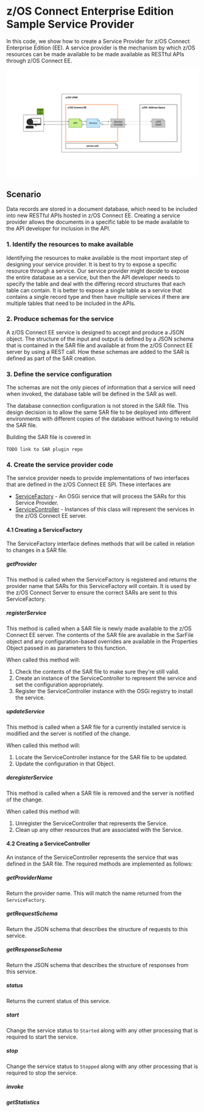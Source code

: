 # z/OS Connect Enterprise Edition Sample Service Provider

In this code, we show how to create a Service Provider for z/OS Connect Enterprise Edition (EE). A service provider is the mechanism by which z/OS resources can be made available to be made available as RESTful APIs through z/OS Connect EE.

![z/OS Connect EE Architecture](./imgs/ss-done.png)

## Scenario

Data records are stored in a document database, which need to be included into new RESTful APIs hosted in z/OS Connect EE. Creating a service provider allows the documents in a specific table to be made available to the API developer for inclusion in the API.

### 1. Identify the resources to make available

Identifying the resources to make available is the most important step of designing your service provider. It is best to try to expose a specific resource through a service. Our service provider might decide to expose the entire database as a service, but then the API developer needs to specify the table and deal with the differing record structures that each table can contain. It is better to expose a single table as a service that contains a single record type and then have multiple services if there are multiple tables that need to be included in the APIs.

### 2. Produce schemas for the service

A z/OS Connect EE service is designed to accept and produce a JSON object. The structure of the input and output is defined by a JSON schema that is contained in the SAR file and available at from the z/OS Connect EE server by using a REST call. How these schemas are added to the SAR is defined as part of the SAR creation.

### 3. Define the service configuration

The schemas are not the only pieces of information that a service will need when invoked, the database table will be defined in the SAR as well.

The database connection configuration is not stored in the SAR file. This design decision is to allow the same SAR file to be deployed into different environments with different copies of the database without having to rebuild the SAR file.

Building the SAR file is covered in 

`TODO link to SAR plugin repo`

### 4. Create the service provider code

The service provider needs to provide implementations of two interfaces that are defined in the z/OS Connect EE SPI. These interfaces are

- [ServiceFactory](https://www.ibm.com/support/knowledgecenter/SS4SVW_3.0.0/com.ibm.zosconnect.doc/javadoc/com/ibm/zosconnect/spi/ServiceFactory.html) - An OSGi service that will process the SARs for this Service Provider.
- [ServiceController](https://www.ibm.com/support/knowledgecenter/SS4SVW_3.0.0/com.ibm.zosconnect.doc/javadoc/com/ibm/zosconnect/spi/ServiceController.html) - Instances of this class will represent the services in the z/OS Connect EE server.

#### 4.1 Creating a ServiceFactory

The ServiceFactory interface defines methods that will be called in relation to changes in a SAR file.

##### getProvider

This method is called when the ServiceFactory is registered and returns the provider name that SARs for this ServiceFactory will contain. It is used by the z/OS Connect Server to ensure the correct SARs are sent to this ServiceFactory.

##### registerService

This method is called when a SAR file is newly made available to the z/OS Connect EE server. The contents of the SAR file are available in the SarFile object and any configuration-based overrides are available in the Properties Object passed in as parameters to this function.

When called this method will:

1. Check the contents of the SAR file to make sure they're still valid.
1. Create an instance of the ServiceController to represent the service and set the configuration appropriately.
1. Register the ServiceController instance with the OSGi registry to install the service.

##### updateService

This method is called when a SAR file for a currently installed service is modified and the server is notified of the change.

When called this method will:

1. Locate the ServiceController instance for the SAR file to be updated.
1. Update the configuration in that Object.

##### deregisterService

This method is called when a SAR file is removed and the server is notified of the change.

When called this method will:

1. Unregister the ServiceController that represents the Service.
1. Clean up any other resources that are associated with the Service.

#### 4.2 Creating a ServiceController

An instance of the ServiceController represents the service that was defined in the SAR file. The required methods are implemented as follows:

##### getProviderName

Return the provider name. This will match the name returned from the `ServiceFactory`.

##### getRequestSchema

Return the JSON schema that describes the structure of requests to this service.

##### getResponseSchema

Return the JSON schema that describes the structure of responses from this service.

##### status

Returns the current status of this service.

##### start

Change the service status to `Started` along with any other processing that is required to start the service.

##### stop

Change the service status to `Stopped` along with any other processing that is required to stop the service.

##### invoke

##### getStatistics